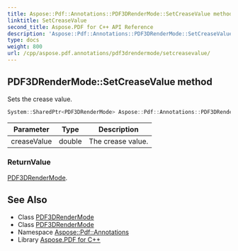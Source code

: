 ```yaml
---
title: Aspose::Pdf::Annotations::PDF3DRenderMode::SetCreaseValue method
linktitle: SetCreaseValue
second_title: Aspose.PDF for C++ API Reference
description: 'Aspose::Pdf::Annotations::PDF3DRenderMode::SetCreaseValue method. Sets the crease value in C++.'
type: docs
weight: 800
url: /cpp/aspose.pdf.annotations/pdf3drendermode/setcreasevalue/
---
```

## PDF3DRenderMode::SetCreaseValue method


Sets the crease value.

```cpp
System::SharedPtr<PDF3DRenderMode> Aspose::Pdf::Annotations::PDF3DRenderMode::SetCreaseValue(double creaseValue)
```


| Parameter | Type | Description |
| --- | --- | --- |
| creaseValue | double | The crease value. |

### ReturnValue

[PDF3DRenderMode](../).

## See Also

* Class [PDF3DRenderMode](../)
* Class [PDF3DRenderMode](../)
* Namespace [Aspose::Pdf::Annotations](../../)
* Library [Aspose.PDF for C++](../../../)
